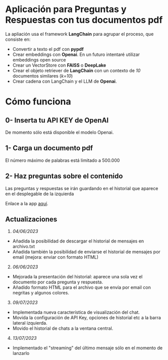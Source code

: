 # Aplicación para Preguntas y Respuestas con tus documentos pdf

La apliación usa el framework **LangChain** para agrupar el proceso, que consiste en:
- Convertir a texto el pdf con **pypdf**
- Crear embeddings con **Openai**. En un futuro intentaré utilizar embeddings open source
- Crear un VectorStore con **FAISS** o **DeepLake**
- Crear el objeto retriever de **LangChain** con un contexto de *10* documentos similares (*k=10*)
- Crear cadena con LangChain y el LLM de **Openai**.

# Cómo funciona

## 0- Inserta tu API KEY de OpenAI
De momento sólo está disponible el modelo Openai.

## 1- Carga un documento pdf
El número máximo de palabras está limitado a 500.000

## 2- Haz preguntas sobre el contenido
Las preguntas y respuestas se irán guardando en el historial que aparece en el desplegable de la izquierda

Enlace a la app [aquí](https://q2-pdf.streamlit.app/).

## Actualizaciones
1. *04/06/2023* 
- Añadida la posibilidad de descargar el historial de mensajes en archivo.txt
- Añadida también la posibilidad de enviarse el historial de mensajes por email (mejora: enviar con formato HTML)
2. *06/06/2023*
- Mejorada la presentación del historial: aparece una sola vez el documento por cada pregunta y respuesta.
- Añadido formato HTML para el archivo que se envía por email con negritas y algunos colores.
3. *09/07/2023*
- Implementada nueva característica de visualización del chat.
- Movida la configuración de API Key, opciones de historial etc a la barra lateral izquierda.
- Movido el historial de chats a la ventana central.
4. *13/07/2023*
- Implementado el "streaming" del último mensaje sólo en el momento de lanzarlo


